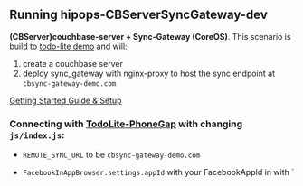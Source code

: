 ## Running hipops-CBServerSyncGateway-dev
**(CBServer)couchbase-server + Sync-Gateway (CoreOS)**.
This scenario is build to [todo-lite demo](https://github.com/couchbaselabs/TodoLite-PhoneGap) and will:


1. create a couchbase server
2. deploy sync_gateway with nginx-proxy to host the sync endpoint at `cbsync-gateway-demo.com`

[Getting Started Guide & Setup](https://github.com/aminjam/hipops/wiki/Getting-Started#running-hipops-CBServerSyncGateway-dev)

### Connecting with [TodoLite-PhoneGap](https://github.com/couchbaselabs/TodoLite-PhoneGap) with changing `js/index.js`:

  - `REMOTE_SYNC_URL` to be `cbsync-gateway-demo.com`

  - `FacebookInAppBrowser.settings.appId` with your FacebookAppId in with `

